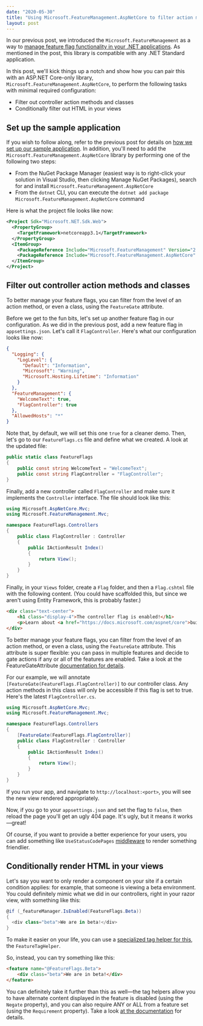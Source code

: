 ```yaml
---
date: "2020-05-30"
title: "Using Microsoft.FeatureManagement.AspNetCore to filter action methods and classes"
layout: post
---
```


In our previous post, we introduced the `Microsoft.FeatureManagement` as a way to [manage feature flag functionality in your .NET applications](https://daveabrock.com/2020/05/24/introducing-feature-management.html). As mentioned in the post, this library is compatible with any .NET Standard application.

In this post, we'll kick things up a notch and show how you can pair this with an ASP.NET Core-only library, `Microsoft.FeatureManagement.AspNetCore`, to perform the following tasks with minimal required configuration:

- Filter out controller action methods and classes
- Conditionally filter out HTML in your views

## Set up the sample application

If you wish to follow along, refer to the previous post for details on [how we set up our sample application](https://daveabrock.com/2020/05/24/introducing-feature-management.html). In addition, you'll need to add the `Microsoft.FeatureManagement.AspNetCore` library by performing one of the following two steps:

- From the NuGet Package Manager (easiest way is to right-click your solution in Visual Studio, then clicking Manage NuGet Packages), search for and install `Microsoft.FeatureManagement.AspNetCore`
- From the `dotnet` CLI, you can execute the `dotnet add package Microsoft.FeatureManagement.AspNetCore` command

Here is what the project file looks like now:

```xml
<Project Sdk="Microsoft.NET.Sdk.Web">
  <PropertyGroup>
    <TargetFramework>netcoreapp3.1</TargetFramework>
  </PropertyGroup>
  <ItemGroup>
    <PackageReference Include="Microsoft.FeatureManagement" Version="2.0.0" />
    <PackageReference Include="Microsoft.FeatureManagement.AspNetCore" Version="2.0.0" />
  </ItemGroup>
</Project>
```

## Filter out controller action methods and classes

To better manage your feature flags, you can filter from the level of an action method, or even a class, using the `FeatureGate` attribute.

Before we get to the fun bits, let's set up another feature flag in our configuration. As we did in the previous post, add a new feature flag in `appsettings.json`. Let's call it `FlagController`. Here's what our configuration looks like now:

```json
{
  "Logging": {
    "LogLevel": {
      "Default": "Information",
      "Microsoft": "Warning",
      "Microsoft.Hosting.Lifetime": "Information"
    }
  },
  "FeatureManagement": {
    "WelcomeText": true,
    "FlagController": true 
  },
  "AllowedHosts": "*"
}
```

Note that, by default, we will set this one `true` for a cleaner demo. Then, let's go to our `FeatureFlags.cs` file and define what we created. A look at the updated file:

```csharp
public static class FeatureFlags
{
    public const string WelcomeText = "WelcomeText";
    public const string FlagController = "FlagController";
}
```

Finally, add a new controller called `FlagController` and make sure it implements the `Controller` interface. The file should look like this:

```csharp
using Microsoft.AspNetCore.Mvc;
using Microsoft.FeatureManagement.Mvc;

namespace FeatureFlags.Controllers
{
    public class FlagController : Controller
    {
        public IActionResult Index()
        {
            return View();
        }
    }
}
```

Finally, in your `Views` folder, create a `Flag` folder, and then a `Flag.cshtml` file with the following content. (You could have scaffolded this, but since we aren't using Entity Framework, this is probably faster.)

```html
<div class="text-center">
    <h1 class="display-4">The controller flag is enabled!</h1>
    <p>Learn about <a href="https://docs.microsoft.com/aspnet/core">building Web apps with ASP.NET Core</a>.</p>
</div>
```

To better manage your feature flags, you can filter from the level of an action method, or even a class, using the `FeatureGate` attribute. This attribute is super flexible: you can pass in multiple features and decide to gate actions if any or all of the features are enabled. Take a look at the FeatureGateAttribute [documentation for details](https://docs.microsoft.com/dotnet/api/microsoft.featuremanagement.mvc.featuregateattribute?view=azure-dotnet-preview).

For our example, we will annotate `[FeatureGate(FeatureFlags.FlagController)]` to our controller class. Any action methods in this class will only be accessible if this flag is set to true. Here's the latest `FlagController.cs`.

```csharp
using Microsoft.AspNetCore.Mvc;
using Microsoft.FeatureManagement.Mvc;

namespace FeatureFlags.Controllers
{
    [FeatureGate(FeatureFlags.FlagController)]
    public class FlagController : Controller
    {
        public IActionResult Index()
        {
            return View();
        }
    }
}
```

If you run your app, and navigate to `http://localhost:<port>`, you will see the new view rendered appropriately.

Now, if you go to your `appsettings.json` and set the flag to `false`, then reload the page you'll get an ugly 404 page. It's ugly, but it means it works—great!

Of course, if you want to provide a better experience for your users, you can add something like `UseStatusCodePages` [middleware](https://docs.microsoft.com/aspnet/core/fundamentals/error-handling?view=aspnetcore-3.1#usestatuscodepages) to render something friendlier.

## Conditionally render HTML in your views

Let's say you want to only render a component on your site if a certain condition applies: for example, that someone is viewing a beta environment. You could definitely mimic what we did in our controllers, right in your razor view, with something like this:

```csharp
@if (_featureManager.IsEnabled(FeatureFlags.Beta))
{
  <div class="beta">We are in beta!</div>
}
```

To make it easier on your life, you can use a [specialized tag helper for this](https://docs.microsoft.com/dotnet/api/microsoft.featuremanagement.mvc.taghelpers.featuretaghelper?view=azure-dotnet-preview), the `FeatureTagHelper`.

So, instead, you can try something like this:

```html
<feature name="@FeatureFlags.Beta">
    <div class="beta">We are in beta!</div>
</feature>
```

You can definitely take it further than this as well—the tag helpers allow you to have alternate content displayed in the feature is disabled (using the `Negate` property), and you can also require ANY or ALL from a feature set (using the `Requirement` property). Take a look [at the documentation](https://docs.microsoft.com/dotnet/api/microsoft.featuremanagement.mvc.taghelpers.featuretaghelper?view=azure-dotnet-preview) for details.
